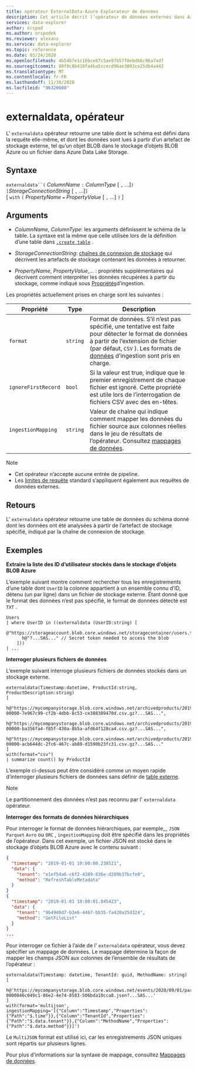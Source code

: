 ```yaml
---
title: opérateur ExternalData-Azure Explorateur de données
description: Cet article décrit l’opérateur de données externes dans Azure Explorateur de données.
services: data-explorer
author: orspod
ms.author: orspodek
ms.reviewer: alexans
ms.service: data-explorer
ms.topic: reference
ms.date: 03/24/2020
ms.openlocfilehash: 4b54b7e1c16bce07c5ae97b57f0ebdb6c96a7ad7
ms.sourcegitcommit: 80f0c8b410fa4ba5ccecd96ae3803ce25db4a442
ms.translationtype: MT
ms.contentlocale: fr-FR
ms.lasthandoff: 11/30/2020
ms.locfileid: "96320608"
---
```

# <a name="externaldata-operator"></a>externaldata, opérateur

L' `externaldata` opérateur retourne une table dont le schéma est défini dans la requête elle-même, et dont les données sont lues à partir d’un artefact de stockage externe, tel qu’un objet BLOB dans le stockage d’objets BLOB Azure ou un fichier dans Azure Data Lake Storage.

## <a name="syntax"></a>Syntaxe

`externaldata``(` *ColumnName* `:` *ColumnType* [ `,` ...]`)`   
`[`*StorageConnectionString* [ `,` ...]`]`   
[ `with` `(` *PropertyName* `=` *PropertyValue* [ `,` ...] `)` ]

## <a name="arguments"></a>Arguments

* *ColumnName*, *ColumnType*: les arguments définissent le schéma de la table.
  La syntaxe est la même que celle utilisée lors de la définition d’une table dans [`.create table`](../management/create-table-command.md) .

* *StorageConnectionString*: [chaînes de connexion de stockage](../api/connection-strings/storage.md) qui décrivent les artefacts de stockage contenant les données à retourner.

* *PropertyName*, *PropertyValue*,... : propriétés supplémentaires qui décrivent comment interpréter les données récupérées à partir du stockage, comme indiqué sous [Propriétés](../../ingestion-properties.md)d’ingestion.

Les propriétés actuellement prises en charge sont les suivantes :

| Propriété         | Type     | Description       |
|------------------|----------|-------------------|
| `format`         | `string` | Format de données. S’il n’est pas spécifié, une tentative est faite pour détecter le format de données à partir de l’extension de fichier (par défaut, `CSV` ). Les formats de [données](../../ingestion-supported-formats.md) d’ingestion sont pris en charge. |
| `ignoreFirstRecord` | `bool` | Si la valeur est true, indique que le premier enregistrement de chaque fichier est ignoré. Cette propriété est utile lors de l’interrogation de fichiers CSV avec des en-têtes. |
| `ingestionMapping` | `string` | Valeur de chaîne qui indique comment mapper les données du fichier source aux colonnes réelles dans le jeu de résultats de l’opérateur. Consultez [mappages de données](../management/mappings.md). |


> [!NOTE]
> * Cet opérateur n’accepte aucune entrée de pipeline.
> * Les [limites de requête](../concepts/querylimits.md) standard s’appliquent également aux requêtes de données externes.

## <a name="returns"></a>Retours

L' `externaldata` opérateur retourne une table de données du schéma donné dont les données ont été analysées à partir de l’artefact de stockage spécifié, indiqué par la chaîne de connexion de stockage.

## <a name="examples"></a>Exemples

**Extraire la liste des ID d’utilisateur stockés dans le stockage d’objets BLOB Azure**

L’exemple suivant montre comment rechercher tous les enregistrements d’une table dont `UserID` la colonne appartient à un ensemble connu d’ID, détenu (un par ligne) dans un fichier de stockage externe. Étant donné que le format des données n’est pas spécifié, le format de données détecté est `TXT` .

```kusto
Users
| where UserID in ((externaldata (UserID:string) [
    @"https://storageaccount.blob.core.windows.net/storagecontainer/users.txt" 
      h@"?...SAS..." // Secret token needed to access the blob
    ]))
| ...
```

**Interroger plusieurs fichiers de données**

L’exemple suivant interroge plusieurs fichiers de données stockés dans un stockage externe.

```kusto
externaldata(Timestamp:datetime, ProductId:string, ProductDescription:string)
[
  h@"https://mycompanystorage.blob.core.windows.net/archivedproducts/2019/01/01/part-00000-7e967c99-cf2b-4dbb-8c53-ce388389470d.csv.gz?...SAS...",
  h@"https://mycompanystorage.blob.core.windows.net/archivedproducts/2019/01/02/part-00000-ba356fa4-f85f-430a-8b5a-afd64f128ca4.csv.gz?...SAS...",
  h@"https://mycompanystorage.blob.core.windows.net/archivedproducts/2019/01/03/part-00000-acb644dc-2fc6-467c-ab80-d1590b23fc31.csv.gz?...SAS..."
]
with(format="csv")
| summarize count() by ProductId
```

L’exemple ci-dessus peut être considéré comme un moyen rapide d’interroger plusieurs fichiers de données sans définir de [table externe](schema-entities/externaltables.md).

> [!NOTE]
> Le partitionnement des données n’est pas reconnu par l' `externaldata` opérateur.

**Interroger des formats de données hiérarchiques**

Pour interroger le format de données hiérarchiques, par exemple,,, `JSON` `Parquet` `Avro` ou `ORC` , `ingestionMapping` doit être spécifié dans les propriétés de l’opérateur. Dans cet exemple, un fichier JSON est stocké dans le stockage d’objets BLOB Azure avec le contenu suivant :

```JSON
{
  "timestamp": "2019-01-01 10:00:00.238521",   
  "data": {    
    "tenant": "e1ef54a6-c6f2-4389-836e-d289b37bcfe0",   
    "method": "RefreshTableMetadata"   
  }   
}   
{
  "timestamp": "2019-01-01 10:00:01.845423",   
  "data": {   
    "tenant": "9b49d0d7-b3e6-4467-bb35-fa420a25d324",   
    "method": "GetFileList"   
  }   
}
...
```

Pour interroger ce fichier à l’aide de l' `externaldata` opérateur, vous devez spécifier un mappage de données. Le mappage détermine la façon de mapper les champs JSON aux colonnes de l’ensemble de résultats de l’opérateur :

```kusto
externaldata(Timestamp: datetime, TenantId: guid, MethodName: string)
[ 
   h@'https://mycompanystorage.blob.core.windows.net/events/2020/09/01/part-0000046c049c1-86e2-4e74-8583-506bda10cca8.json?...SAS...'
]
with(format='multijson', ingestionMapping='[{"Column":"Timestamp","Properties":{"Path":"$.time"}},{"Column":"TenantId","Properties":{"Path":"$.data.tenant"}},{"Column":"MethodName","Properties":{"Path":"$.data.method"}}]')
```

Le `MultiJSON` format est utilisé ici, car les enregistrements JSON uniques sont répartis sur plusieurs lignes.

Pour plus d’informations sur la syntaxe de mappage, consultez [Mappages de données](../management/mappings.md).

